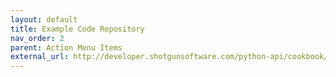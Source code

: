 ```yaml
---
layout: default
title: Example Code Repository
nav_order: 2
parent: Action Menu Items
external_url: http://developer.shotgunsoftware.com/python-api/cookbook/examples/ami_handler.html
---
```


